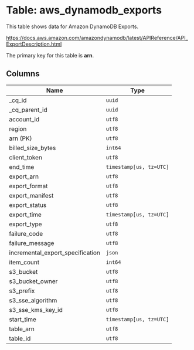 # Table: aws_dynamodb_exports

This table shows data for Amazon DynamoDB Exports.

https://docs.aws.amazon.com/amazondynamodb/latest/APIReference/API_ExportDescription.html

The primary key for this table is **arn**.

## Columns

| Name          | Type          |
| ------------- | ------------- |
|_cq_id|`uuid`|
|_cq_parent_id|`uuid`|
|account_id|`utf8`|
|region|`utf8`|
|arn (PK)|`utf8`|
|billed_size_bytes|`int64`|
|client_token|`utf8`|
|end_time|`timestamp[us, tz=UTC]`|
|export_arn|`utf8`|
|export_format|`utf8`|
|export_manifest|`utf8`|
|export_status|`utf8`|
|export_time|`timestamp[us, tz=UTC]`|
|export_type|`utf8`|
|failure_code|`utf8`|
|failure_message|`utf8`|
|incremental_export_specification|`json`|
|item_count|`int64`|
|s3_bucket|`utf8`|
|s3_bucket_owner|`utf8`|
|s3_prefix|`utf8`|
|s3_sse_algorithm|`utf8`|
|s3_sse_kms_key_id|`utf8`|
|start_time|`timestamp[us, tz=UTC]`|
|table_arn|`utf8`|
|table_id|`utf8`|